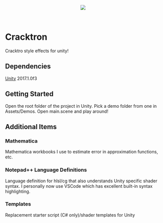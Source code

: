 <p align="center">
<img src="http://img.shields.io/badge/contributions-closed-red.svg">
</p>

<br>

# Cracktron
Cracktro style effects for unity!

## Dependencies
[Unity](http://www.unity3d.com) 2017.1.0f3

## Getting Started
Open the root folder of the project in Unity.
Pick a demo folder from one in Assets/Demos.
Open main.scene and play around!

## Additional Items
### Mathematica
Mathematica workbooks I use to estimate error in approximation functions, etc.

### Notepad++ Language Definitions
Language definition for hlsl/cg that also understands Unity specific shader syntax.
I personally now use VSCode which has excellent built-in syntax highlighting.

### Templates
Replacement starter script (C# only)/shader templates for Unity

